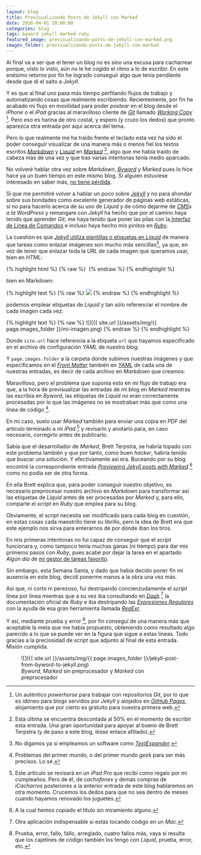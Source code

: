 ```yaml
---
layout: blog
title: Previsualizando Posts de Jekyll con Marked
date: 2016-04-01 10:00:00
categories: blog
tags: byword jekyll marked ruby
featured_image: previsualizando-posts-de-jekyll-con-marked.png
images_folder: previsualizando-posts-de-jekyll-con-marked
---
```

Al final va a ser que el tener un blog no es sino una excusa para cacharrear porque, visto lo visto, aún no le he cogido el ritmo a lo de escribir. En este enésimo retorno por fin he logrado conseguir algo que tenía pendiente desde que di el salto a *Jekyll*.<Sigue Leyendo>

Y es que al final uno pasa más tiempo perfilando flujos de trabajo y automatizando cosas que realmente escribiendo. Recientemente, por fin he acabado mi flujo en movilidad para poder *postear* en el blog desde el *iPhone* o el *iPad* gracias al maravilloso cliente de [*Git*](https://git-scm.com) llamado [*Working Copy*](https://itunes.apple.com/es/app/working-copy/id896694807?mt=8&uo=4&at=1l3v5kR&ct=blog) [^1]. Pero eso es harina de otro costal, y espero (y cruzo los dedos) que pronto aparezca otra entrada por aquí acerca del tema.

[^1]: Un auténtico *powerhorse* para trabajar con repositorios *Git*, por lo que es idóneo para blogs servidos por *Jekyll* y alojados en [*GitHub Pages*](https://pages.github.com/), alojamiento que por cierto es gratuito para nuestra primera web.

Pero lo que realmente me ha traído frente el teclado esta vez ha sido el poder conseguir visualizar de una manera más o menos fiel los textos escritos [*Markdown*](https://daringfireball.net/projects/markdown/) y [*Liquid*](https://github.com/Shopify/liquid/wiki/ES-Home) en [*Marked*](https://itunes.apple.com/es/app/marked-2/id890031187?ls=1&mt=12&uo=4&at=1l3v5kR&ct=blog) [^2], algo que me había traído de cabeza más de una vez y que tras varias intentonas tenía medio aparcado.

[^2]: Esta última se encuentra descontada al 50% en el momento de escribir esta entrada. Una gran oportunidad para apoyar al bueno de Brett Terpstra (y de paso a este blog, *léase* enlace afiliado). 

No volveré hablar otra vez sobre *Markdown*, [*Byword*](https://itunes.apple.com//es/app/byword/id420212497?mt=12&uo=4&at=1l3v5kR&ct=blog) y *Marked* pues lo hice hace ya un buen tiempo en este mismo blog. Si alguien estuviese interesado en saber más, [no tiene pérdida](http://www.asiertejada.com/el-flujo-de-trabajo-ii-byword-y-marked/).

Sí que me permitiré volver a hablar un poco sobre [*Jekyll*](https://jekyllrb.com/) y no para ahondar sobre sus bondades como excelente generador de páginas web estáticas, si no para hacerlo acerca de su uso de *Liquid* y de cómo dejarme de [*CMS*](https://es.wikipedia.org/wiki/Sistema_de_gestión_de_contenidos)s *a la* *WordPress* y remangare con *Jekyll* ha hecho que por el camino haya tenido que aprender *Git*, me haya tenido que poner las pilas con la[ Interfaz de Línea de Comandos](https://es.wikipedia.org/wiki/Interfaz_de_l%C3%ADnea_de_comandos) e incluso haya hecho mis pinitos en [*Ruby*](https://www.ruby-lang.org/es/).

La cuestión es que [*Jekyll* utiliza plantillas o etiquetas en *Liquid*](https://jekyllrb.com/docs/templates/) de manera que tareas como enlazar imágenes son mucho más sencillas[^3], ya que, en vez de tener que enlazar toda la *URL* de cada imagen que queramos usar, bien en *HTML*:

{% highlight html %} {% raw %}
<img src="http://www.asiertejada.com/assets/img/mi-imagen.png" alt="" width="" height="" border="" align="" />
{% endraw %} {% endhighlight %}
	
bien en Markdown:

{% highlight text %} {% raw %}
![](http://www.asiertejada.com/assets/img/mi-imagen.png)
{% endraw %} {% endhighlight %}

podemos emplear etiquetas de *Liquid* y tan sólo referenciar el nombre de cada imagen cada vez:

{% highlight text %} {% raw %} 
![]({{ site.url }}/assets/img/{{ page.images_folder }}/mi-imagen.png)
{% endraw %} {% endhighlight %}

Donde `site.url` hace referencia a la etiqueta `url` que hayamos especificado en el archivo de configuración *YAML* de nuestro blog:

<script src="https://gist.github.com/asiertejada/ca520cccd50cf961324503d1a93a1271.js"></script>

Y `page.images.folder` a la carpeta donde subimos nuestras imágenes y que especificamos en el [*Front Matter*](https://jekyllrb.com/docs/frontmatter/) también en [*YAML*](https://es.wikipedia.org/wiki/YAML) de cada una de nuestras entradas, es decir de cada archivo en *Markdown* que creamos:

<script src="https://gist.github.com/asiertejada/5a4028e80527de37c4b09f0e9b60386e.js"></script>

[^3]: No digamos ya si empleamos un software como [*TextExpander*](http://www.asiertejada.com/textexpander/).

Maravilloso, pero el problema que suponía esto en mi flujo de trabajo era que, a la hora de previsualizar las entradas de mi blog en *Marked* mientras las escribía en *Byword*, las etiquetas de *Liquid* no eran correctamente procesadas por lo que las imágenes no se mostraban más que como una línea de código [^4]. 

[^4]: Problemas del primer mundo, o del primer mundo *geek* para ser más precisos. Lo sé.

En mi caso, suelo usar *Marked* también para enviar una copia en *PDF* del artículo terminado a mi *iPad* [^5] y revisarlo y anotarlo para, en caso necesario, corregirlo antes de publicarlo.

[^5]: Este artículo se revisará en un *iPad Pro* que recibí como regalo por mi cumpleaños. Pero de él, de *cachofones* y demás compras de *iCacharros* posteriores a la anterior entrada de este blog hablaremos en otra momento. Crucemos los dedos para que no sea dentro de meses cuando hayamos renovado los juguetes.

Sabía que el desarrollador de *Marked*, Brett Terpstra, se habría topado con este problema también y que por tanto, como buen *hacker*, habría tenido que buscar una solución. Y efectivamente así era. Buceando por su blog encontré la correspondiente entrada [*Previewing Jekyll posts with Marked*](http://brettterpstra.com/2013/01/04/previewing-jekyll-posts-with-marked/) [^6] como no podía ser de otra forma.

[^6]: A la cual hemos copiado el título sin miramiento alguno.

En ella Brett explica que, para poder conseguir nuestro objetivo, es necesario preprocesar nuestro archivo en *Markdown* para transformar así las etiquetas de *Liquid* antes de ser procesadas por *Marked* y, para ello, comparte el *script* en *Ruby* que emplea para su blog. 

Obviamente, el *script* necesita ser modificado para cada blog en cuestión, en estas cosas cada maestrillo tiene su librillo, pero la idea de Brett era que este ejemplo nos sirva para enterarnos de por dónde iban los tiros. 

En mis primeras intentonas no fui capaz de conseguir que el *script* funcionara y, como tampoco tenía muchas ganas (ni tiempo) para dar mis primeros pasos con *Ruby*, pues acabé por dejar la tarea en el apartado *Algún día* de [mi gestor de tareas favorito](http://www.asiertejada.com/things-se-actualiza-para-yosemite/).

Sin embargo, esta Semana Santa, y dado que había decido poner fin mi ausencia en este blog, decidí ponerme manos a la obra una vez más. 

Así que, ni corto ni perezoso, fui destripando concienzudamente el *script* línea por línea mientras que a su vez iba consultando en [*Dash*](https://itunes.apple.com/es/app/dash/id449589707?ls=1&mt=12&uo=4&at=1l3v5kR&ct=blog) [^7] la documentación oficial de *Ruby* e iba destripando las [*Expresiones Regulares*](https://es.wikipedia.org/wiki/Expresión_regular) con la ayuda de esa gran herramienta llamada [*RegExr*](http://regexr.com).

[^7]: Otra aplicación indispensable si estás tocando código en un *Mac*.

Y así, mediante prueba y error [^8], por fin conseguí de una manera más que aceptable la meta que me había propuesto, obteniendo como resultado algo parecido a lo que se puede ver en la figura que sigue a estas líneas. Todo gracias a la preciosidad de *script* que adjunto al final de esta entrada. Misión cumplida.

<figure markdown="1">
![]({{ site.url }}/assets/img/{{ page.images_folder }}/jekyll-post-from-byword-to-jekyll.png)
<figcaption><em>Byword</em>, <em>Marked</em> sin preprocesador y <em>Marked</em> con preprocesador</figcaption>
</figure>

<script src="https://gist.github.com/asiertejada/8432cbc74e5acb9004fb.js"></script>

[^8]: Prueba, error, fallo, fallo, arreglado, cuatro fallos más, vaya si resulta que los cajetines de código también los tengo con *Liquid*, prueba, error, etc.